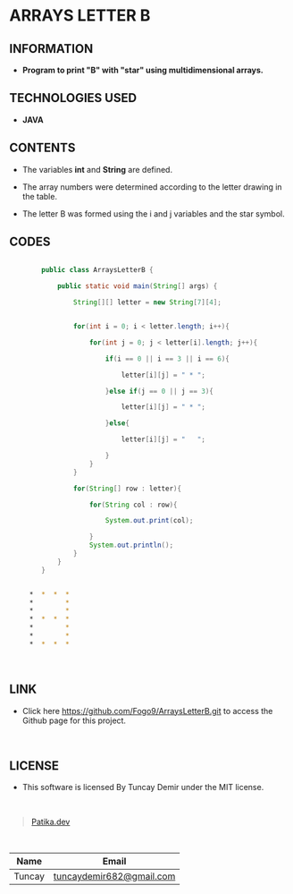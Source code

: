 # **ARRAYS LETTER B**

## INFORMATION

* **Program to print "B" with "star" using multidimensional arrays.**

## TECHNOLOGIES USED

* **JAVA**

## CONTENTS

* The variables **int** and **String** are defined.

* The array numbers were determined according to the letter drawing in the table.

* The letter B was formed using the i and j variables and the star symbol.

## CODES

```Java

        public class ArraysLetterB {

            public static void main(String[] args) {

                String[][] letter = new String[7][4];


```

```Java

                for(int i = 0; i < letter.length; i++){

                    for(int j = 0; j < letter[i].length; j++){

                        if(i == 0 || i == 3 || i == 6){

                            letter[i][j] = " * ";

                        }else if(j == 0 || j == 3){

                            letter[i][j] = " * ";

                        }else{

                            letter[i][j] = "   ";

                        }
                    }
                }

                for(String[] row : letter){

                    for(String col : row){

                        System.out.print(col);

                    }
                    System.out.println();
                }
            }
        }

```

```bash

     *  *  *  *
     *        *
     *        *
     *  *  *  *
     *        *
     *        *
     *  *  *  *

```

<br />

## LINK

* Click here https://github.com/Fogo9/ArraysLetterB.git to access the Github page for this project.

<br />

## LICENSE

* This software is licensed By Tuncay Demir under the MIT license.

<br />

>[Patika.dev](https://app.patika.dev/fogomurphy)

<br/>

| Name |  Email |
| ---- |  ----- |
| Tuncay | tuncaydemir682@gmail.com |
